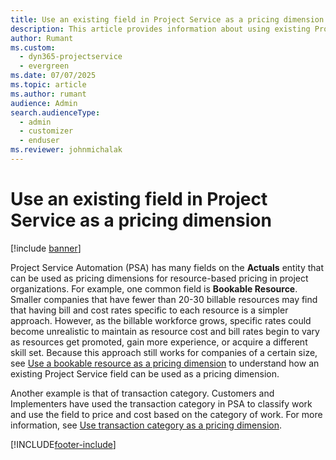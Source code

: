 ```yaml
---
title: Use an existing field in Project Service as a pricing dimension
description: This article provides information about using existing Project Service fields as pricing dimensions.
author: Rumant
ms.custom: 
  - dyn365-projectservice
  - evergreen
ms.date: 07/07/2025
ms.topic: article
ms.author: rumant
audience: Admin
search.audienceType: 
  - admin
  - customizer
  - enduser
ms.reviewer: johnmichalak
---
```


# Use an existing field in Project Service as a pricing dimension

[!include [banner](../includes/psa-now-project-operations.md)]

Project Service Automation (PSA) has many fields on the **Actuals** entity that can be used as pricing dimensions for resource-based pricing in project organizations. For example, one common field is **Bookable Resource**. Smaller companies that have fewer than 20-30 billable resources may find that having bill and cost rates specific to each resource is a simpler approach. However, as the billable workforce grows, specific rates could become unrealistic to maintain as resource cost and bill rates begin to vary as resources get promoted, gain more experience, or acquire a different skill set. 
Because this approach still works for companies of a certain size, see [Use a bookable resource as a pricing dimension](bookable-resource-pricing-dimension.md) to understand how an existing Project Service field can be used as a pricing dimension.

Another example is that of transaction category. Customers and Implementers have used the transaction category in PSA to classify work and use the field to price and cost based on the category of work. For more information, see [Use transaction category as a pricing dimension](transaction-category-pricing-dimension.md).


[!INCLUDE[footer-include](../includes/footer-banner.md)]
